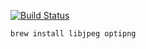 [![Build Status](https://travis-ci.org/markphilpot/markphilpot_com.svg?branch=master)](https://travis-ci.org/markphilpot/markphilpot_com)

```bash
brew install libjpeg optipng
```
